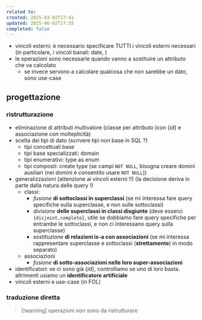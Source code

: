 ```yaml
---
related to: 
created: 2025-03-02T17:41
updated: 2025-06-02T17:55
completed: false
---
```

- vincoli esterni: è necessario specificare TUTTI i vincoli esterni necessari (in particolare, i vincoli banali: date, )
- le operazioni sono necessarie quando vanno a sostituire un attributo che va calcolato
	- se invece servono a calcolare qualcosa che non sarebbe un dato, sono use-case

## progettazione
### ristrutturazione
- eliminazione di attributi multivalore (classe per attributo (con $\{ id \}$ e associazione con molteplicità)
- scelta dei tipi di dato (scrivere tipi non base in SQL ?)
	- tipi concettuali base
	- tipi base specializzati: domain
	- tipi enumerativi: type as enum
	- tipi composti: create type (se campi `NOT NULL`, bisogna creare domini ausiliari (nei domini è consentito usare `NOT NULL`))
- generalizzazioni (attenzione ai vincoli esterni !!) (la decisione deriva in parte dalla natura delle query !)
	- classi:
		- *fusione* **di sottoclassi in superclassi** (se mi interessa fare query specifiche sulla superclasse, e non sulle sottoclassi)
		- *divisione* **delle superclassi in classi disgiunte** (deve esserci `{disjoint,complete}`, utile se dobbiamo fare query specifiche per entrambe le sottoclassi, e non ci interessano query sulla superclasse)
		- *sostituzione* **di relazioni is-a con associazioni** (se mi interessa rappresentare superclasse e sottoclassi (**strettamente**) in modo separato)
	- associazioni
		- *fusione* **di sotto-associazioni nelle loro super-associazioni**
- identificatori: se ci sono già $\{id\}$, controlliamo se uno di loro basta. altrimenti usiamo un **identificatore artificiale**
- vincoli esterni e use-case (in FOL)
### traduzione diretta

>[!warning] operazioni non sono da ristrutturare
